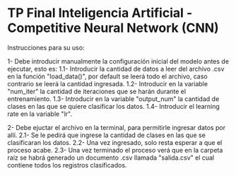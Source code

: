# TP Final Inteligencia Artificial - Competitive Neural Network (CNN)

Instrucciones para su uso:

1- Debe introducir manualmente la configuración inicial del modelo antes de ejecutar, esto es:
    1.1- Introducir la cantidad de datos a leer del archivo .csv en la función "load_data()", por default se leerá todo el archivo, caso contrario se leerá la cantidad ingresada.
    1.2- Introducir en la variable "num_iter" la cantidad de iteraciones que se harán durante el entrenamiento.
    1.3- Introducir en la variable "output_num" la cantidad de clases en las que se quiere clasificar los datos.
    1.4- Introducir el learning rate en la variable "lr".

2- Debe ejuctar el archivo en la terminal, para permitirle ingresar datos por allí.
    2.1- Se le pedirá que ingrese la cantidad de clases en las que se clasificaran los datos.
    2.2- Una vez ingresado, solo resta esperar a que el proceso acabe.
    2.3- Una vez terminado el proceso verá que en la carpeta raíz se habrá generado un documento .csv llamada "salida.csv" el cual contiene todos los registros clasificados.

